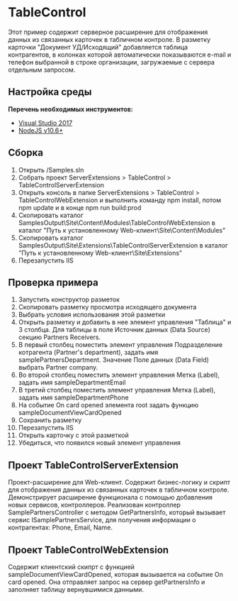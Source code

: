 ﻿# TableControl

Этот пример содержит серверное расширение для отображения данных из связанных карточек в табличном контроле. 
В разметку карточки "Документ УД/Исходящий" добавляется таблица контрагентов, в колонках которой автоматически показываются e-mail и телефон выбранной в строке организации, загружаемые с сервера отдельным запросом.

## Настройка среды

**Перечень необходимых инструментов:** 
* [Visual Studio 2017](https://www.visualstudio.com)
* [NodeJS v10.6+](https://nodejs.org/en/)

## Сборка

1. Открыть /Samples.sln
2. Собрать проект ServerExtensions > TableControl > TableControlServerExtension
3. Открыть консоль в папке ServerExtensions > TableControl > TableControlWebExtension и выполнить команду npm install, потом  npm update и в конце npm run build:prod
4. Скопировать каталог SamplesOutput\Site\Content\Modules\TableControlWebExtension в каталог "Путь к установленному Web-клиент\Site\Content\Modules"
5. Скопировать каталог SamplesOutput\Site\Extensions\TableControlServerExtension в каталог "Путь к установленному Web-клиент\Site\Extensions"
6. Перезапустить IIS

## Проверка примера

1. Запустить конструктор разметок
2. Скопировать разметку просмотра исходящего документа
3. Выбрать условия использования этой разметки
4. Открыть разметку и добавить в нее элемент управления "Таблица" и 3 столбца. Для таблицы в поле Источник данных (Data Source) секцию Partners Receivers.
5. В первый столбец поместить элемент управления Подразделение котрагента (Partner's department), задать имя samplePartnersDepartment. Значение Поле данных (Data Field) выбрать Partner company.
6. Во второй столбец поместить элемент управления Метка (Label), задать имя sampleDepartmentEmail
7. В третий столбец поместить элемент управления Метка (Label), задать имя sampleDepartmentPhone
8. На событие On card opened элемента root задать функцию sampleDocumentViewCardOpened 
9. Сохранить разметку
10. Перезапустить IIS
11. Открыть карточку с этой разметкой
12. Убедиться, что появился новый элемент управления 

## Проект TableControlServerExtension

Проект-расширение для Web-клиент. Содержит бизнес-логику и скрипт для отображения данных из связанных карточек в табличном контроле.
Демонстрирует расширение функционала с помощью добавления новых сервисов, контроллеров.
Реализован контроллер SamplePartnersController с методом GetPartnersInfo, который вызывает сервис ISamplePartnersService,
 для получения информации о контрагентах:  Phone, Email, Name.

## Проект TableControlWebExtension

Содержит клиентский скипрт с функцией sampleDocumentViewCardOpened, которая вызывается на событие On card opened.
Она отправляет запрос на сервер getPartnersInfo и заполняет таблицу вернувшимися данными.